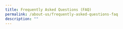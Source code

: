 ```yaml
---
title: Frequently Asked Questions (FAQ)
permalink: /about-us/frequently-asked-questions-faq
description: ""
---
```

